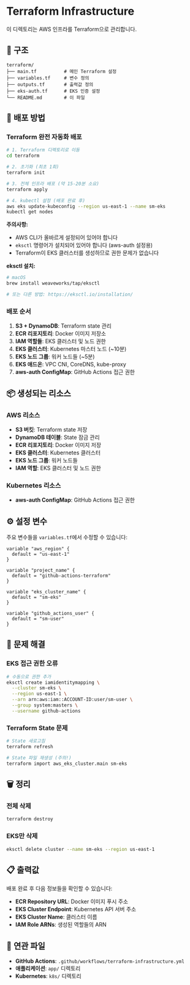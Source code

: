 # Terraform Infrastructure

이 디렉토리는 AWS 인프라를 Terraform으로 관리합니다.

## 📁 구조

```
terraform/
├── main.tf          # 메인 Terraform 설정
├── variables.tf     # 변수 정의
├── outputs.tf       # 출력값 정의
├── eks-auth.tf      # EKS 인증 설정
└── README.md        # 이 파일
```

## 🚀 배포 방법

### Terraform 완전 자동화 배포

```bash
# 1. Terraform 디렉토리로 이동
cd terraform

# 2. 초기화 (최초 1회)
terraform init

# 3. 전체 인프라 배포 (약 15-20분 소요)
terraform apply

# 4. kubectl 설정 (배포 완료 후)
aws eks update-kubeconfig --region us-east-1 --name sm-eks
kubectl get nodes
```

**주의사항:**
- AWS CLI가 올바르게 설정되어 있어야 합니다
- `eksctl` 명령어가 설치되어 있어야 합니다 (aws-auth 설정용)
- Terraform이 EKS 클러스터를 생성하므로 권한 문제가 없습니다

**eksctl 설치:**
```bash
# macOS
brew install weaveworks/tap/eksctl

# 또는 다른 방법: https://eksctl.io/installation/
```

### 배포 순서
1. **S3 + DynamoDB**: Terraform state 관리
2. **ECR 리포지토리**: Docker 이미지 저장소
3. **IAM 역할들**: EKS 클러스터 및 노드 권한
4. **EKS 클러스터**: Kubernetes 마스터 노드 (~10분)
5. **EKS 노드 그룹**: 워커 노드들 (~5분)
6. **EKS 애드온**: VPC CNI, CoreDNS, kube-proxy
7. **aws-auth ConfigMap**: GitHub Actions 접근 권한



## 📦 생성되는 리소스

### **AWS 리소스**
- **S3 버킷**: Terraform state 저장
- **DynamoDB 테이블**: State 잠금 관리
- **ECR 리포지토리**: Docker 이미지 저장
- **EKS 클러스터**: Kubernetes 클러스터
- **EKS 노드 그룹**: 워커 노드들
- **IAM 역할**: EKS 클러스터 및 노드 권한

### **Kubernetes 리소스**
- **aws-auth ConfigMap**: GitHub Actions 접근 권한

## ⚙️ 설정 변수

주요 변수들을 `variables.tf`에서 수정할 수 있습니다:

```hcl
variable "aws_region" {
  default = "us-east-1"
}

variable "project_name" {
  default = "github-actions-terraform"
}

variable "eks_cluster_name" {
  default = "sm-eks"
}

variable "github_actions_user" {
  default = "sm-user"
}
```

## 🔧 문제 해결

### EKS 접근 권한 오류
```bash
# 수동으로 권한 추가
eksctl create iamidentitymapping \
  --cluster sm-eks \
  --region us-east-1 \
  --arn arn:aws:iam::ACCOUNT-ID:user/sm-user \
  --group system:masters \
  --username github-actions
```

### Terraform State 문제
```bash
# State 새로고침
terraform refresh

# State 파일 재생성 (주의!)
terraform import aws_eks_cluster.main sm-eks
```

## 🗑️ 정리

### 전체 삭제
```bash
terraform destroy
```

### EKS만 삭제
```bash
eksctl delete cluster --name sm-eks --region us-east-1
```

## 📋 출력값

배포 완료 후 다음 정보들을 확인할 수 있습니다:

- **ECR Repository URL**: Docker 이미지 푸시 주소
- **EKS Cluster Endpoint**: Kubernetes API 서버 주소
- **EKS Cluster Name**: 클러스터 이름
- **IAM Role ARNs**: 생성된 역할들의 ARN

## 🔗 연관 파일

- **GitHub Actions**: `.github/workflows/terraform-infrastructure.yml`
- **애플리케이션**: `app/` 디렉토리
- **Kubernetes**: `k8s/` 디렉토리